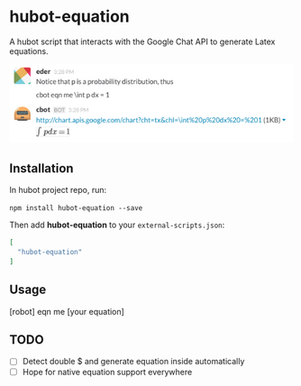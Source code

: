 # hubot-equation

A hubot script that interacts with the Google Chat API to generate Latex
equations.

![](./images/example.png)

## Installation

In hubot project repo, run:

`npm install hubot-equation --save`

Then add **hubot-equation** to your `external-scripts.json`:

```json
[
  "hubot-equation"
]
```

## Usage
[robot] eqn me [your equation]

## TODO
- [ ] Detect double $ and generate equation inside automatically
- [ ] Hope for native equation support everywhere
